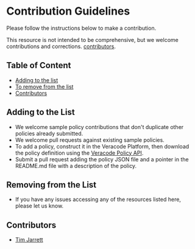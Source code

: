 # Contribution Guidelines

Please follow the instructions below to make a contribution.

This resource is not intended to be comprehensive, but we welcome contributions and corrections. [contributors](#contributors).

## Table of Content

- [Adding to the list](#adding-to-the-list)
- [To remove from the list](#to-remove-from-the-list)
- [Contributors](#contributors)

## Adding to the List

- We welcome sample policy contributions that don't duplicate other policies already submitted.
- We welcome pull requests against existing sample policies.
- To add a policy, construct it in the Veracode Platform, then download the policy definition using the [Veracode Policy API](https://help.veracode.com/go/c_policy_rest_api).
- Submit a pull request adding the policy JSON file and a pointer in the README.md file with a description of the policy.

## Removing from the List

- If you have any issues accessing any of the resources listed here, please let us know.

## Contributors

- [Tim Jarrett](https://github.com/tjarrettveracode)
